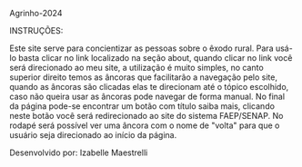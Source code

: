 Agrinho-2024

INSTRUÇÕES:

Este site serve para concientizar as pessoas sobre o êxodo rural. Para usá-lo basta clicar no link localizado na seção about, quando clicar no link você será direcionado ao meu site, a utilização é muito simples, no canto superior direito temos as âncoras que facilitarão a navegação pelo site, quando as âncoras são clicadas elas te direcionam até o tópico escolhido, caso não queira usar as âncoras pode navegar de forma manual. No final da página pode-se encontrar um botão com título saiba mais, clicando neste botão você será redirecionado ao site do sistema FAEP/SENAP. No rodapé será possível ver uma âncora com o nome de "volta" para que o usuário seja direcionado ao início da página.

Desenvolvido por: Izabelle Maestrelli
